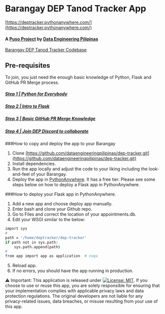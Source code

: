# Barangay DEP Tanod Tracker App
[https://deptracker.pythonanywhere.com/](https://deptracker.pythonanywhere.com/)

#### A [Puso Project](https://www.thepusoproject.ph/) by [Data Engineering Pilipinas](https://dataengineering.ph/)

[Barangay DEP Tanod Tracker Codebase](https://github.com/dataengineeringpilipinas/dep-tracker)


## Pre-requisites
To join, you just need the enough basic knowledge of Python, Flask and GitHub PR Merge process.
##### [Step 1 | Python for Everybody](https://citizendev.code.sydney/)
##### [Step 2 | Intro to Flask](https://www.youtube.com/playlist?list=PLXmMXHVSvS-AjwTOtiW1DXFYTgUlrUmHV)
##### [Step 3 | Basic GitHub PR Merge Knowledge](https://github.com/dataengineeringpilipinas/thepusoproject/wiki/CitizenDev-%7C-TPP-GitHub-PR-Merge-Flow)
##### [Step 4 | Join DEP Discord to collaborate](https://discord.com/invite/buDgydz7J9)

###How to copy and deploy the app to your Barangay

1. Clone [https://github.com/dataengineeringpilipinas/dep-tracker.git](https://github.com/dataengineeringpilipinas/dep-tracker.git)
2. Install dependencies.
3. Run the app locally and adjust the code to your liking including the look-and-feel of your Barangay. 
4. Deploy the app in [PythonAnywhere](https://www.pythonanywhere.com/). It has a free tier. Please see some steps below on how to deploy a Flask app in PythonAnywhere.

###How to deploy your Flask app in PythonAnywhere.
1. Add a new app and choose deploy app manually.
2. Enter bash and clone your Github repo.
3. Go to Files and correct the location of your appointments.db.
4. Edit your WSGI similar to the below: 
```bash
import sys
#
path = '/home/deptracker/dep-tracker'
if path not in sys.path:
    sys.path.append(path)
#
from app import app as application  # noqa
```
5. Reload app.
6. If no errors, you should have the app running in production.

⚠️ Important: This application is released under [![License: MIT](https://img.shields.io/badge/License-MIT-yellow.svg)](https://opensource.org/licenses/MIT).
If you choose to use or reuse this app, you are solely responsible for ensuring that your implementation complies with applicable privacy laws and data protection regulations.
The original developers are not liable for any privacy-related issues, data breaches, or misuse resulting from your use of this app.
